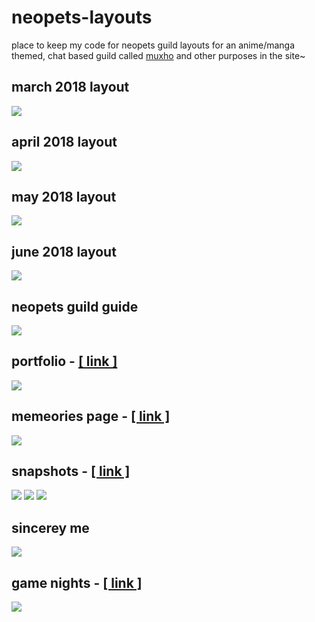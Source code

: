 # neopets-layouts
place to keep my code for neopets guild layouts for an anime/manga themed, chat based guild called <a href="http://www.neopets.com/~muhowebbie">muxho</a> and other purposes in the site~

## march 2018 layout
<img src="https://i.gyazo.com/9ac806c8298970d4f756258f7dc8a67e.png">

## april 2018 layout
<img src="https://i.gyazo.com/367572854abdaf923febeec3b1a7b10c.jpg">

## may 2018 layout
<img src="https://i.gyazo.com/09bc8242ca5c8832f74a822ea309d423.jpg">

## june 2018 layout
<img src="https://i.gyazo.com/7c8a4fb732c987cf68e2cfe9e6dec9f5.jpg">

## neopets guild guide
<img src="https://i.gyazo.com/176ec3f10685f1aae6a7f034d292b60c.png">

## portfolio - <a href="http://www.neopets.com/~Maneso">[ link ]</a>
<img src="https://i.gyazo.com/eac86823947a71c7d259bc6bdf049301.png">

## memeories page - <a href="http://www.neopets.com/~Membo">[ link ]</a>
<img src="https://i.gyazo.com/e32d237c514f4c54753365b669775b1f.png">

## snapshots - <a href="http://www.neopets.com/~Mythology">[ link ]</a>
<img src="https://i.gyazo.com/8c49359d7dfad15d5697cf158273cc3d.png">
<img src="https://i.gyazo.com/aeadfb854709ef20f2e97cf8e9cf1103.png">
<img src="https://i.gyazo.com/28a4023b4d9ef712fcef0b49fcc78a4d.png">

## sincerey me
<img src="https://i.gyazo.com/9060bb848bdb2a87c508db53c2675214.png">

## game nights - <a href="http://www.neopets.com/~wafflezzxx">[ link ]</a>
<img src="https://i.gyazo.com/6b997fa916be28a7446b191102d52c93.png">
